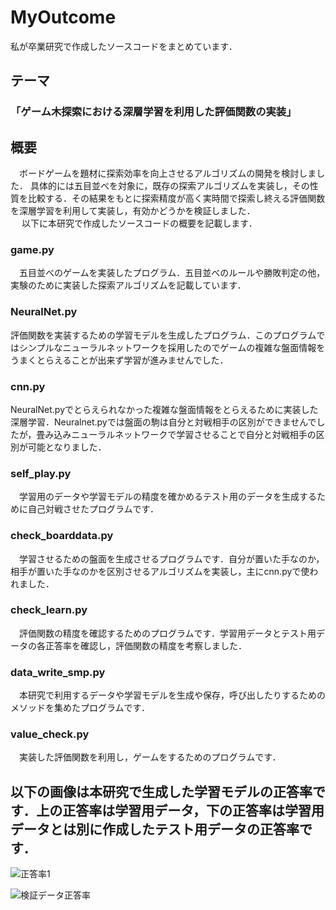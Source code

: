 # MyOutcome
私が卒業研究で作成したソースコードをまとめています．<br>
## テーマ<br>
### 「ゲーム木探索における深層学習を利用した評価関数の実装」

## 概要
　ボードゲームを題材に探索効率を向上させるアルゴリズムの開発を検討しました．
具体的には五目並べを対象に，既存の探索アルゴリズムを実装し，その性質を比較する．その結果をもとに探索精度が高く実時間で探索し終える評価関数を深層学習を利用して実装し，有効かどうかを検証しました．<br>　
以下に本研究で作成したソースコードの概要を記載します．

### **game.py**
　五目並べのゲームを実装したプログラム．五目並べのルールや勝敗判定の他，実験のために実装した探索アルゴリズムを記載しています．
### **NeuralNet.py**
  評価関数を実装するための学習モデルを生成したプログラム．このプログラムではシンプルなニューラルネットワークを採用したのでゲームの複雑な盤面情報をうまくとらえることが出来ず学習が進みませんでした．
### **cnn.py**
  NeuralNet.pyでとらえられなかった複雑な盤面情報をとらえるために実装した深層学習．Neuralnet.pyでは盤面の駒は自分と対戦相手の区別ができませんでしたが，畳み込みニューラルネットワークで学習させることで自分と対戦相手の区別が可能となりました．
### **self_play.py**
　学習用のデータや学習モデルの精度を確かめるテスト用のデータを生成するために自己対戦させたプログラムです．
### **check_boarddata.py**
　学習させるための盤面を生成させるプログラムです．自分が置いた手なのか，相手が置いた手なのかを区別させるアルゴリズムを実装し，主にcnn.pyで使われました．
### **check_learn.py**
　評価関数の精度を確認するためのプログラムです．学習用データとテスト用データの各正答率を確認し，評価関数の精度を考察しました．
### **data_write_smp.py**
　本研究で利用するデータや学習モデルを生成や保存，呼び出したりするためのメソッドを集めたプログラムです．
### **value_check.py**
　実装した評価関数を利用し，ゲームをするためのプログラムです．
 
 ## 以下の画像は本研究で生成した学習モデルの正答率です．上の正答率は学習用データ，下の正答率は学習用データとは別に作成したテスト用データの正答率です．
 
 ![正答率1](https://user-images.githubusercontent.com/32561912/162889564-fc568dde-78a9-4b47-802f-c1eb8d1f613a.PNG)
 
 ![検証データ正答率](https://user-images.githubusercontent.com/32561912/162889703-494307ae-690c-4e8c-954e-520a91f86bae.JPG)
